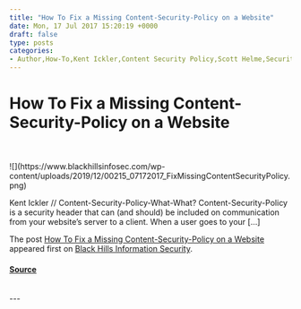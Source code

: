```yaml
---
title: "How To Fix a Missing Content-Security-Policy on a Website"
date: Mon, 17 Jul 2017 15:20:19 +0000
draft: false
type: posts
categories: 
- Author,How-To,Kent Ickler,Content Security Policy,Scott Helme,Security Headers,web page,web site,web site configuration
---
```

# How To Fix a Missing Content-Security-Policy on a Website

<br/>

<br/>
![](https://www.blackhillsinfosec.com/wp-content/uploads/2019/12/00215_07172017_FixMissingContentSecurityPolicy.png)

Kent Ickler // Content-Security-Policy-What-What? Content-Security-Policy is a security header that can (and should) be included on communication from your website’s server to a client. When a user goes to your \[…\]

The post [How To Fix a Missing Content-Security-Policy on a Website](https://www.blackhillsinfosec.com/fix-missing-content-security-policy-website/) appeared first on [Black Hills Information Security](https://www.blackhillsinfosec.com).

#### [Source](https://www.blackhillsinfosec.com/fix-missing-content-security-policy-website/)

<br/>
---
